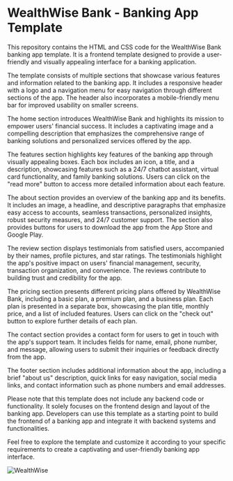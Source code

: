 # WealthWise Bank - Banking App Template

This repository contains the HTML and CSS code for the WealthWise Bank banking app template. It is a frontend template designed to provide a user-friendly and visually appealing interface for a banking application.

The template consists of multiple sections that showcase various features and information related to the banking app. It includes a responsive header with a logo and a navigation menu for easy navigation through different sections of the app. The header also incorporates a mobile-friendly menu bar for improved usability on smaller screens.

The home section introduces WealthWise Bank and highlights its mission to empower users' financial success. It includes a captivating image and a compelling description that emphasizes the comprehensive range of banking solutions and personalized services offered by the app.

The features section highlights key features of the banking app through visually appealing boxes. Each box includes an icon, a title, and a description, showcasing features such as a 24/7 chatbot assistant, virtual card functionality, and family banking solutions. Users can click on the "read more" button to access more detailed information about each feature.

The about section provides an overview of the banking app and its benefits. It includes an image, a headline, and descriptive paragraphs that emphasize easy access to accounts, seamless transactions, personalized insights, robust security measures, and 24/7 customer support. The section also provides buttons for users to download the app from the App Store and Google Play.

The review section displays testimonials from satisfied users, accompanied by their names, profile pictures, and star ratings. The testimonials highlight the app's positive impact on users' financial management, security, transaction organization, and convenience. The reviews contribute to building trust and credibility for the app.

The pricing section presents different pricing plans offered by WealthWise Bank, including a basic plan, a premium plan, and a business plan. Each plan is presented in a separate box, showcasing the plan title, monthly price, and a list of included features. Users can click on the "check out" button to explore further details of each plan.

The contact section provides a contact form for users to get in touch with the app's support team. It includes fields for name, email, phone number, and message, allowing users to submit their inquiries or feedback directly from the app.

The footer section includes additional information about the app, including a brief "about us" description, quick links for easy navigation, social media links, and contact information such as phone numbers and email addresses.

Please note that this template does not include any backend code or functionality. It solely focuses on the frontend design and layout of the banking app. Developers can use this template as a starting point to build the frontend of a banking app and integrate it with backend systems and functionalities.

Feel free to explore the template and customize it according to your specific requirements to create a captivating and user-friendly banking app interface.

![WealthWise](https://github.com/CreateWithTerence/WealthWiseBank/assets/77237002/519a1836-c5fe-4273-974b-73e6d3e132d3)
